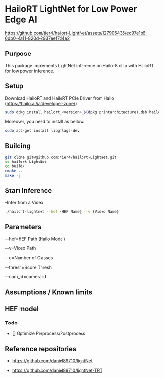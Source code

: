 # HailoRT LightNet for Low Power Edge AI


https://github.com/tier4/hailort-LightNet/assets/127905436/ec97e1b6-6db0-4a11-820d-2937eef7d4e2



## Purpose

This package implements LightNet inference on Hailo-8 chip with HailoRT for low power inference.
## Setup

Download HailoRT and HailoRT PCIe Driver from Hailo (https://hailo.ai/ja/developer-zone/)

```bash
sudo dpkg ­­install hailort_<version>_$(dpkg ­­print­architecture).deb hailort­-pcie­driver_<version>_all.deb
```


Moreover, you need to install as bellow.
```bash
sudo apt-get install libgflags-dev
```

## Building

```bash
git clone git@github.com:tier4/hailort-LightNet.git
cd hailort-LightNet
cd build/
cmake ..
make -j
```

## Start inference

-Infer from a Video

```bash
./hailort-lightnet --hef {HEF Name} --v {Video Name} 
```


## Parameters

--hef=HEF Path (Hailo Model)

--v=Video Path

--c=Number of Classes

--thresh=Score Thresh

--cam_id=camera id

## Assumptions / Known limits

## HEF model


### Todo

- [] Optimize Preprocess/Postprocess

## Reference repositories

- <https://github.com/daniel89710/lightNet>

- <https://github.com/daniel89710/lightNet-TRT>

